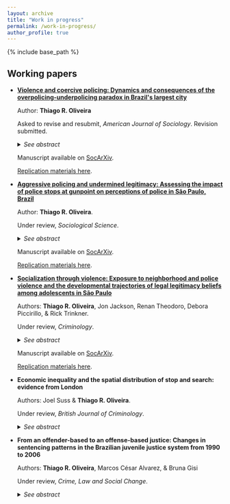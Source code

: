 ```yaml
---
layout: archive
title: "Work in progress"
permalink: /work-in-progress/
author_profile: true
---
```


{% include base_path %}

## Working papers
 
- **[Violence and coercive policing: Dynamics and consequences of the overpolicing-underpolicing paradox in Brazil's largest city](https://osf.io/preprints/socarxiv/89jkv)**

  Author: **Thiago R. Oliveira**
  
  Asked to revise and resubmit, <i>American Journal of Sociology</i>. Revision submitted.
  
  <details>
  <summary><i>See abstract</i></summary>

  <b>Abstract</b>: Residents of some neighborhoods often experience an overwhelming police presence that intrudes upon their lives, and yet feel unprotected by law enforcement agents who neglect safety provision, in a process named by the literature the overpolicing-underpolicing paradox. In the context of one of the largest cities in the Global South, this study provides a quantitative assessment of the dynamics and consequences of public expectations of overpolicing and underpolicing. Drawing upon a three-wave longitudinal survey representative of eight neighborhoods in São Paulo, Brazil, I demonstrate that perceptions of overpolicing and underpolicing (a) mutually reproduce each other over time, (b) share similar correlates, most notably related to exposure to structural disadvantage and aggressive police stops, (c) harm legitimacy judgements by sending negative relational messages of marginalization and neglect, and (d) contribute to increased levels of tolerance of violence via undermined legitimacy beliefs. This study provides further evidence that the demand for public safety in disadvantaged communities does not seem to be solved by policing strategies centered around the increase of coercive police presence, and highlights the relevance of investigating public-authority relations in understudied Global South settings.
 
  <b>Keywords</b>: overpolicing-underpolicing paradox, legal cynicism, legitimacy, violence, Brazil
  
  </details>
    
  Manuscript available on [SocArXiv](https://osf.io/preprints/socarxiv/89jkv).
    
  [Replication materials here](https://github.com/oliveirathiago/overpolicing-underpolicing).

- **[Aggressive policing and undermined legitimacy: Assessing the impact of police stops at gunpoint on perceptions of police in São Paulo, Brazil](https://osf.io/preprints/socarxiv/v58je/)**

  Author: **Thiago R. Oliveira**.
  
  Under review, <i>Sociological Science</i>.
  
  <details>
  <summary><i>See abstract</i></summary>
 
  <b>Abstract</b>: Confrontational policing tactics such as the widespread use of stop-and-frisk powers promise social benefits through crime reduction, but often at important social costs. In the context of a Global South city where policing methods rely heavily on aggressive practices, including the threat to use guns during routine police stops, this study provides evidence on another set of unintended consequences of aggressive policing: undermined legitimacy beliefs. Drawing on a three-wave longitudinal survey of adults residing in São Paulo, Brazil (2015-2018), I rely on recently developed methods for causal inference with panel data and estimate the impact of a recent police stop and a recent police stop at gunpoint on perceptions of police fairness, police effectiveness, overpolicing, and police legitimacy. Effects of a recent change in treatment status are estimated by matching methods for panel data combined with difference-in-differences. While estimates are too imprecise to suggest an effect of a recent police stop on attitudinal change, police stops at gunpoint decrease expectations of police fairness, increase expectations of overpolicing, and harm beliefs of police legitimacy. Under a credible conditional parallel trends assumption, this study provides causal evidence on the relationship between aggressive policing practices and legal attitudes, with important implications to public recognition of legal authority.
 
  <b>Keywords</b>: Aggressive policing, Brazil, causal inference with panel data, police legitimacy, perceptions of police
 
  </details>
  
  Manuscript available on [SocArXiv](https://osf.io/preprints/socarxiv/v58je/).
    
  [Replication materials here](https://github.com/oliveirathiago/CausalPoliceStops).

- **[Socialization through violence: Exposure to neighborhood and police violence and the developmental trajectories of legal legitimacy beliefs among adolescents in São Paulo](https://osf.io/preprints/socarxiv/v3h97/)**
  
  Authors: **Thiago R. Oliveira**, Jon Jackson, Renan Theodoro, Debora Piccirillo, & Rick Trinkner.
  
  Under review, <i>Criminology</i>.
  
  <details>
  <summary><i>See abstract</i></summary>
 
  <b>Abstract</b>: We examine the role that exposure to neighborhood and police violence plays in the legal socialization of adolescents aged 11 to 14 years living in the city of São Paulo, Brazil. In a context of idiosyncratic and violent policing, where the state's ability to control crime is low, we assess the extent to which being exposed to neighborhood crime and violence (e.g., listening to gunshots and witnessing or hearing about citizens carrying guns, being robbed, or selling drugs), aggressive police behavior with violent undertones (e.g., certain forcible types of police stops and arrests), and/or outright violent police behavior (officers assaulting a member of the public) is associated with the development of adolescents’ judgements about the legitimacy of the law. Analyzing data from a cohort-based, four-wave longitudinal survey of 2005-born young people living in São Paulo from 2016 to 2019, we use growth curve models to estimate developmental trajectories of legitimacy beliefs. Results suggest that individual exposure to police violence is associated with the process of legal socialization and that, above and beyond this individual effect, adolescents attending schools where other students are exposed to neighborhood violence tend to develop more negative views about the legitimacy of legal authority over time.
 
  <b>Keywords</b>: legal socialization, violence exposure, legitimacy of the law, police violence, Brazil
 
  </details>
  
  Manuscript available on [SocArXiv](https://osf.io/preprints/socarxiv/v3h97/).
  
  [Replication materials here](https://github.com/oliveirathiago/violent-socialisation).

- **Economic inequality and the spatial distribution of stop and search: evidence from London**
  
  Authors: Joel Suss & **Thiago R. Oliveira**.
  
  Under review, <i>British Journal of Criminology</i>.
  
  <details>
  <summary><i>See abstract</i></summary>
  
  <b>Abstract</b>: Expanding previous work that focused on <i>who</i> tends to be stopped and searched by police officers, in this study we focus on <i>where</i> police searches concentrate. Using data from London in 2019, we investigate whether stop and search (S&S) practices are spatially concentrated in more economically unequal locations. We use a novel measure of salient, spatially-granular economic inequality at the Lower Super Output Area level and demonstrate a substantive positive association with the concentration of S&S practices, even after taking into account spatial effects, lagged crime rates, and ethnic diversity. Police officers seem to stop and search members of the public in places where the well-off and the economically precarious co-exist. Implications for the understanding of S&S as a tool of social control are discussed.
 
  <b>Keywords</b>: policing, stop and search, economic inequality, police effectiveness, social control
  
  </details>
  
- **From an offender-based to an offense-based justice: Changes in sentencing patterns in the Brazilian juvenile justice system from 1990 to 2006**
  
  Authors: **Thiago R. Oliveira**, Marcos César Alvarez, & Bruna Gisi
  
  Under review, <i>Crime, Law and Social Change</i>.
  
  <details>
  <summary><i>See abstract</i></summary>
  
  <b>Abstract</b>: Juvenile justice systems around the globe are increasingly more similar to criminal justice systems. In Brazil, previous legislations focused on the individuals themselves and did not distinguish between young offenders and children in precarious conditions, but a new legislation in 1990 marked a rupture and introduced elements of criminal law. We leverage a unique data set representative of every adolescent who has been through the juvenile justice system in the state of São Paulo between 1990 and 2006 and provide a quantitative assessment of the changes in sentencing patterns in the period. Results suggest that judges increasingly prioritise violent and drug-related offenses when convicting adolescent defendants, indicating that the Brazilian juvenile justice system progressively resembles the criminal justice rationale by emphasising the ideal of proportionality between crime and punishment. We conclude with a discussion on pendular justice, suggesting that juvenile justice in Brazil is moving from a positivist-inspired to a classic-inspire justice system.
 
  <b>Keywords</b>: juvenile justice, sentencing, young offenders, criminological thought, Brazil
  
  </details>

